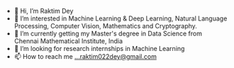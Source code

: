 - 👋 Hi, I’m Raktim Dey
- 👀 I’m interested in Machine Learning & Deep Learning, Natural Language Processing, Computer Vision, Mathematics and Cryptography. 
- 🌱 I’m currently getting my Master's degree in Data Science from Chennai Mathematical Institute, India
- 💞️ I’m looking for research internships in Machine Learning
- 📫 How to reach me ...raktim022dey@gmail.com

<!---
raktim022/raktim022 is a ✨ special ✨ repository because its `README.md` (this file) appears on your GitHub profile.
You can click the Preview link to take a look at your changes.
--->

